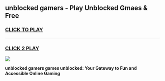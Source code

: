 
## unblocked gamers - Play Unblocked Gmaes & Free
<h3>
<a href="https://news.freeplayer.one?title=unblocked_gamers&ref=16F">CLICK TO PLAY</a></h3>
<hr>

<h3>
<a href="https://news.freeplayer.one?title=unblocked_gamers&ref=16F">CLICK 2 PLAY</a>
  
</h3>

<a href="https://news.freeplayer.one?title=unblocked_gamers&ref=16F/"><img src="https://clearcache.store/games.png"></a>


**unblocked gamers games unblocked: Your Gateway to Fun and Accessible Online Gaming**
